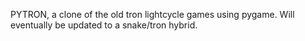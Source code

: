 PYTRON, a clone of the old tron lightcycle games using pygame. Will eventually be updated to a snake/tron hybrid.
